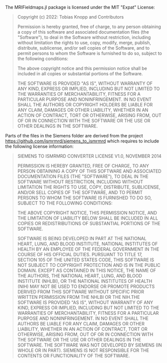 The MRIFieldmaps.jl package is licensed under the MIT "Expat" License:

> Copyright (c) 2022: Tobias Knopp and Contributors
>
> Permission is hereby granted, free of charge, to any person obtaining
> a copy of this software and associated documentation files (the
> "Software"), to deal in the Software without restriction, including
> without limitation the rights to use, copy, modify, merge, publish,
> distribute, sublicense, and/or sell copies of the Software, and to
> permit persons to whom the Software is furnished to do so, subject to
> the following conditions:
>
> The above copyright notice and this permission notice shall be
> included in all copies or substantial portions of the Software.
>
> THE SOFTWARE IS PROVIDED "AS IS", WITHOUT WARRANTY OF ANY KIND,
> EXPRESS OR IMPLIED, INCLUDING BUT NOT LIMITED TO THE WARRANTIES OF
> MERCHANTABILITY, FITNESS FOR A PARTICULAR PURPOSE AND NONINFRINGEMENT.
> IN NO EVENT SHALL THE AUTHORS OR COPYRIGHT HOLDERS BE LIABLE FOR ANY
> CLAIM, DAMAGES OR OTHER LIABILITY, WHETHER IN AN ACTION OF CONTRACT,
> TORT OR OTHERWISE, ARISING FROM, OUT OF OR IN CONNECTION WITH THE
> SOFTWARE OR THE USE OR OTHER DEALINGS IN THE SOFTWARE.

Parts of the files in the Siemens folder are derived from the project
  https://github.com/ismrmrd/siemens_to_ismrmrd
which requires to include the following license information:

> SIEMENS TO ISMRMRD CONVERTER LICENSE V1.0, NOVEMBER 2014
> 
> PERMISSION IS HEREBY GRANTED, FREE OF CHARGE, TO ANY PERSON OBTAINING
> A COPY OF THIS SOFTWARE AND ASSOCIATED DOCUMENTATION FILES (THE
> "SOFTWARE"), TO DEAL IN THE SOFTWARE WITHOUT RESTRICTION, INCLUDING
> WITHOUT LIMITATION THE RIGHTS TO USE, COPY, DISTRIBUTE, SUBLICENSE,
> AND/OR SELL COPIES OF THE SOFTWARE, AND TO PERMIT PERSONS TO WHOM THE
> SOFTWARE IS FURNISHED TO DO SO, SUBJECT TO THE FOLLOWING CONDITIONS:
> 
> THE ABOVE COPYRIGHT NOTICE, THIS PERMISSION NOTICE, AND THE LIMITATION
> OF LIABILITY BELOW SHALL BE INCLUDED IN ALL COPIES OR REDISTRIBUTIONS
> OF SUBSTANTIAL PORTIONS OF THE SOFTWARE.
> 
> SOFTWARE IS BEING DEVELOPED IN PART AT THE NATIONAL HEART, LUNG, AND BLOOD
> INSTITUTE, NATIONAL INSTITUTES OF HEALTH BY AN EMPLOYEE OF THE FEDERAL
> GOVERNMENT IN THE COURSE OF HIS OFFICIAL DUTIES. PURSUANT TO TITLE 17,
> SECTION 105 OF THE UNITED STATES CODE, THIS SOFTWARE IS NOT SUBJECT TO
> COPYRIGHT PROTECTION AND IS IN THE PUBLIC DOMAIN. EXCEPT AS CONTAINED IN
> THIS NOTICE, THE NAME OF THE AUTHORS, THE NATIONAL HEART, LUNG, AND BLOOD
> INSTITUTE (NHLBI), OR THE NATIONAL INSTITUTES OF HEALTH (NIH) MAY NOT
> BE USED TO ENDORSE OR PROMOTE PRODUCTS DERIVED FROM THIS SOFTWARE WITHOUT
> SPECIFIC PRIOR WRITTEN PERMISSION FROM THE NHLBI OR THE NIH.THE SOFTWARE IS
> PROVIDED "AS IS", WITHOUT WARRANTY OF ANY KIND, EXPRESS OR IMPLIED,
> INCLUDING BUT NOT LIMITED TO THE WARRANTIES OF MERCHANTABILITY, FITNESS
> FOR A PARTICULAR PURPOSE AND NONINFRINGEMENT. IN NO EVENT SHALL THE
> AUTHORS BE LIABLE FOR ANY CLAIM, DAMAGES OR OTHER LIABILITY, WHETHER
> IN AN ACTION OF CONTRACT, TORT OR OTHERWISE, ARISING FROM, OUT OF OR
> IN CONNECTION WITH THE SOFTWARE OR THE USE OR OTHER DEALINGS IN THE SOFTWARE.
> THE SOFTWARE WAS NOT DEVELOPED BY SIEMENS (IN WHOLE OR IN PART). SIEMENS IS
> NOT RESPONSIBLE FOR THE CONTENTS OR FUNCTIONALITY OF THE SOFTWARE. 
